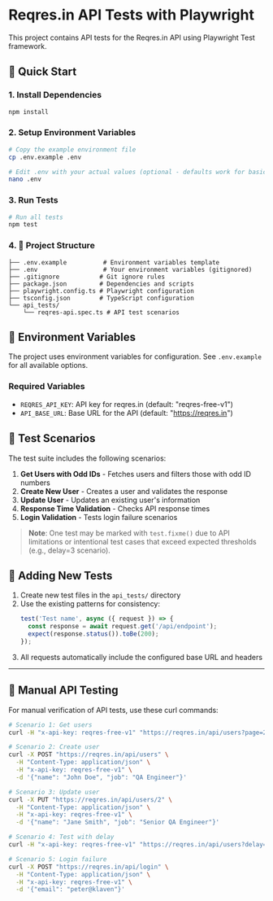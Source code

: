 # Reqres.in API Tests with Playwright

This project contains API tests for the Reqres.in API using Playwright Test framework.

## 🚀 Quick Start

### 1. Install Dependencies
```bash
npm install
```

### 2. Setup Environment Variables
```bash
# Copy the example environment file
cp .env.example .env

# Edit .env with your actual values (optional - defaults work for basic testing)
nano .env
```

### 3. Run Tests
```bash
# Run all tests
npm test
```

### 4. 📁 Project Structure

```
├── .env.example          # Environment variables template
├── .env                  # Your environment variables (gitignored)
├── .gitignore           # Git ignore rules
├── package.json         # Dependencies and scripts
├── playwright.config.ts # Playwright configuration
├── tsconfig.json        # TypeScript configuration
└── api_tests/
    └── reqres-api.spec.ts # API test scenarios
```

## 🔐 Environment Variables

The project uses environment variables for configuration. See `.env.example` for all available options.

### Required Variables
- `REQRES_API_KEY`: API key for reqres.in (default: "reqres-free-v1")
- `API_BASE_URL`: Base URL for the API (default: "https://reqres.in")

## 🧪 Test Scenarios

The test suite includes the following scenarios:

1. **Get Users with Odd IDs** - Fetches users and filters those with odd ID numbers
2. **Create New User** - Creates a user and validates the response
3. **Update User** - Updates an existing user's information
4. **Response Time Validation** - Checks API response times
5. **Login Validation** - Tests login failure scenarios

> **Note**: One test may be marked with `test.fixme()` due to API limitations or intentional test cases that exceed expected thresholds (e.g., delay=3 scenario).


## 📝 Adding New Tests

1. Create new test files in the `api_tests/` directory
2. Use the existing patterns for consistency:
   ```typescript
   test('Test name', async ({ request }) => {
     const response = await request.get('/api/endpoint');
     expect(response.status()).toBe(200);
   });
   ```
3. All requests automatically include the configured base URL and headers

---

## 🔧 Manual API Testing

For manual verification of API tests, use these curl commands:

```bash
# Scenario 1: Get users
curl -H "x-api-key: reqres-free-v1" "https://reqres.in/api/users?page=2"

# Scenario 2: Create user
curl -X POST "https://reqres.in/api/users" \
  -H "Content-Type: application/json" \
  -H "x-api-key: reqres-free-v1" \
  -d '{"name": "John Doe", "job": "QA Engineer"}'

# Scenario 3: Update user
curl -X PUT "https://reqres.in/api/users/2" \
  -H "Content-Type: application/json" \
  -H "x-api-key: reqres-free-v1" \
  -d '{"name": "Jane Smith", "job": "Senior QA Engineer"}'

# Scenario 4: Test with delay
curl -H "x-api-key: reqres-free-v1" "https://reqres.in/api/users?delay=3"

# Scenario 5: Login failure
curl -X POST "https://reqres.in/api/login" \
  -H "Content-Type: application/json" \
  -H "x-api-key: reqres-free-v1" \
  -d '{"email": "peter@klaven"}'
```
